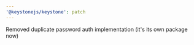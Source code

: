 ```yaml
---
'@keystonejs/keystone': patch
---
```


Removed duplicate password auth implementation (it's its own package now)
